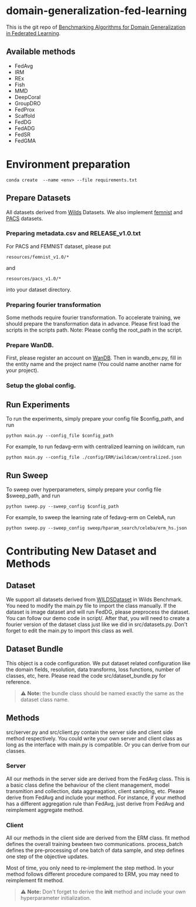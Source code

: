 # domain-generalization-fed-learning

This is the git repo of [Benchmarking Algorithms for Domain Generalization in Federated Learning]([https://openreview.net/forum?id=IsCg7qoy8i9](https://openreview.net/forum?id=EqGjKubKEB)).

## Available methods
* FedAvg
* IRM
* REx
* Fish
* MMD
* DeepCoral
* GroupDRO
* FedProx
* Scaffold
* FedDG
* FedADG
* FedSR
* FedGMA

# Environment preparation
```
conda create  --name <env> --file requirements.txt
```

## Prepare Datasets
All datasets derived from [Wilds](https://wilds.stanford.edu/) Datasets. We also implement [femnist](https://leaf.cmu.edu/) and [PACS](https://arxiv.org/abs/2007.01434) datasets.

### Preparing metadata.csv and RELEASE_v1.0.txt
For PACS and FEMNIST dataset, please put 
```
resources/femnist_v1.0/* 
```
and 
```
resources/pacs_v1.0/* 
```
into your dataset directory.

### Preparing fourier transformation
Some methods require fourier transformation. To accelerate training, we should prepare the transformation data in advance. Please first load the scripts in the scripts path. Note: Please config the root_path in the script.

### Prepare WanDB.
First, please register an account on [WanDB](https://wandb.ai/). Then in wandb_env.py, fill in the entity name and the project name (You could name another name for your project).

### Setup the global config.

## Run Experiments
To run the experiments, simply prepare your config file $config_path, and run
```
python main.py --config_file $config_path
```
For example, to run fedavg-erm with centralized learning on iwildcam, run
```
python main.py --config_file ./config/ERM/iwildcam/centralized.json
```
## Run Sweep
To sweep over hyperparameters, simply prepare your config file $sweep_path, and run
```
python sweep.py --sweep_config $config_path
```
For example, to sweep the learning rate of fedavg-erm on CelebA, run
```
python sweep.py --sweep_config sweep/hparam_search/celeba/erm_hs.json
```

# Contributing New Dataset and Methods
## Dataset
We support all datasets derived from [WILDSDataset](https://github.com/p-lambda/wilds/blob/main/wilds/datasets/wilds_dataset.py) in Wilds Benchmark. You need to modify the main.py file to import the class manually. If the dataset is image dataset and will run FedDG, please preprocess the dataset. You can follow our demo code in script/. After that, you will need to create a fourier version of the dataset class just like we did in src/datasets.py. Don't forget to edit the main.py to import this class as well.

## Dataset Bundle
This object is a code configuration. We put dataset related configuration like the domain fields, resolution, data transforms, loss functions, number of classes, etc, here. Please read the code src/dataset_bundle.py for reference.
> ⚠️ **Note:** the bundle class should be named exactly the same as the dataset class name.

## Methods
src/server.py and src/client.py contain the server side and client side method respectively. You could write your own server and client class as long as the interface with main.py is compatible. Or you can derive from our classes.

### Server
All our methods in the server side are derived from the FedAvg class. This is a basic class define the behaviour of the client management, model transmition and collection, data aggreagation, client sampling, etc. Please derive from FedAvg and include your method. For instance, if your method has a different aggregation rule than FedAvg, just derive from FedAvg and reimplement aggregate method.

### Client
All our methods in the client side are derived from the ERM class. fit method defines the overall training bewteen two communications. process_batch defines the pre-processing of one batch of data sample, and step defines one step of the objective updates. 

Most of time, you only need to re-implement the step method. In your method follows different procedure compared to ERM, you may need to reimplement fit method. 
> ⚠️ **Note:** Don't forget to derive the __init__ method and include your own hyperparameter initialization.
